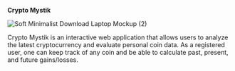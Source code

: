 <b>Crypto Mystik</b>

![Soft Minimalist Download Laptop Mockup (2)](https://user-images.githubusercontent.com/18558222/166641107-8736763e-41ef-4c18-9910-cca8ea2e8614.png)

Crypto Mystik is an interactive web application that allows users to analyze the latest cryptocurrency and evaluate personal coin data. As a registered user, one can keep track of any coin and be able to calculate past, present, and future gains/losses. 
